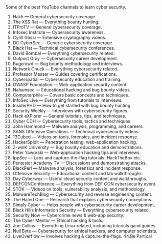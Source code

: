 Some of the best YouTube channels to learn cyber security.

1. Hak5 — General cybersecurity coverage. 
2. The XSS Rat — Everything bounty hunting. 
3. ITProTV — General cybersecurity coverage. 
4. Infosec Institute — Cybersecurity awareness. 
5. Cyrill Gössi — Extensive cryptography videos.
6. DC CyberSec — Generic cybersecurity coverage. 
7. Black Hat — Technical cybersecurity conferences. 
8. David Bombal — Everything cybersecurity related. 
9. Outpost Gray — Cybersecurity career development. 
10. Bugcrowd — Bug bounty methodology and interviews.
11. Network Chuck — Everything cybersecurity related. 
12. Professor Messer — Guides covering certifications. 
13. Cyberspatial — Cybersecurity education and training. 
14. OWASP Foundation — Web-application security content. 
15. Nahamsec — Educational hacking and bug bounty videos.
16. Computerphile — Covers basic concepts and techniques. 
17. InfoSec Live — Everything from tutorials to interviews. 
18. InsiderPHD — How to get started with bug bounty hunting. 
19. Security Weekly — Interviews with cybersecurity figures.
20. Hack eXPlorer — General tutorials, tips, and techniques. 
21. Cyber CDH — Cybersecurity tools, tactics and techniques. 
22. John Hammond — Malware analysis, programming, and careers. 
23. SANS Offensive Operations — Technical cybersecurity videos.
24. 13Cubed — Videos on tools, forensics, and incident response.
25. HackerSploit — Penetration testing, web-application hacking. 
26. Z-winK University — Bug bounty education and demonstrations.
27. Peter Yaworski — Web-application hacking tips and interviews. 
28. IppSec — Labs and capture-the-flag tutorials, HackTheBox etc. 
29. Pentester Academy TV — Discussions and demonstrating attacks. 
30. BlackPerl — Malware analysis, forensics and incident response.
31. Offensive Security — Educational content and lab walkthroughs. 
32. Day Cyberwox — Useful cloud security content and walkthroughs. 
33. DEFCONConference — Everything from DEF CON cybersecurity event. 
34. STÖK — Videos on tools, vulnerability analysis, and methodology.
35. MalwareTechBlog — Cybersecurity and reverse engineering content. 
36. The Hated One — Research that explains cybersecurity conceptions. 
37. Simply Cyber — Helps people with cybersecurity career development.
38. Black Hills Information Security — Everything cybersecurity related. 
39. Security Now — Cybercrime news & web-app security. 
40. The Cyber Mentor — Ethical hacking & tools.
41. Joe Collins — Everything Linux related, including tutorials qand guides. 
42. Null Byte — Cybersecurity for ethical hackers, and computer scientists. 
43. LiveOverflow — Involves hacking & capture-the-flags.
44.Be Partical
